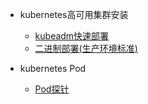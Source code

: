 * <p>kubernetes高可用集群安装</p>

  * [kubeadm快速部署](01/kubeadm快速部署.md)
  * [二进制部署(生产环境标准)](01/二进制部署.md)

* <p>kubernetes Pod</p>

  * [Pod探针](02/pod探针.md)